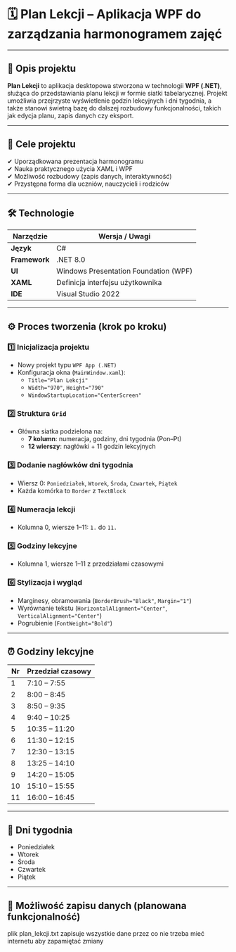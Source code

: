# 🗓️ Plan Lekcji – Aplikacja WPF do zarządzania harmonogramem zajęć

---

## 📌 Opis projektu

**Plan Lekcji** to aplikacja desktopowa stworzona w technologii **WPF (.NET)**, służąca do przedstawiania planu lekcji w formie siatki tabelarycznej. Projekt umożliwia przejrzyste wyświetlenie godzin lekcyjnych i dni tygodnia, a także stanowi świetną bazę do dalszej rozbudowy funkcjonalności, takich jak edycja planu, zapis danych czy eksport.

---

## 🧠 Cele projektu

✔ Uporządkowana prezentacja harmonogramu  
✔ Nauka praktycznego użycia XAML i WPF  
✔ Możliwość rozbudowy (zapis danych, interaktywność)  
✔ Przystępna forma dla uczniów, nauczycieli i rodziców  

---

## 🛠️ Technologie

| Narzędzie       | Wersja / Uwagi                      |
|------------------|--------------------------------------|
| **Język**        | C#                                  |
| **Framework**    | .NET 8.0                            |
| **UI**           | Windows Presentation Foundation (WPF) |
| **XAML**         | Definicja interfejsu użytkownika     |
| **IDE**          | Visual Studio 2022                   |

---

## ⚙️ Proces tworzenia (krok po kroku)

### 1️⃣ Inicjalizacja projektu

- Nowy projekt typu `WPF App (.NET)`
- Konfiguracja okna (`MainWindow.xaml`):
  - `Title="Plan Lekcji"`
  - `Width="970"`, `Height="790"`
  - `WindowStartupLocation="CenterScreen"`

### 2️⃣ Struktura `Grid`

- Główna siatka podzielona na:
  - **7 kolumn**: numeracja, godziny, dni tygodnia (Pon–Pt)
  - **12 wierszy**: nagłówki + 11 godzin lekcyjnych

### 3️⃣ Dodanie nagłówków dni tygodnia

- Wiersz 0: `Poniedziałek`, `Wtorek`, `Środa`, `Czwartek`, `Piątek`
- Każda komórka to `Border` z `TextBlock`

### 4️⃣ Numeracja lekcji

- Kolumna 0, wiersze 1–11: `1.` do `11.`

### 5️⃣ Godziny lekcyjne

- Kolumna 1, wiersze 1–11 z przedziałami czasowymi

### 6️⃣ Stylizacja i wygląd

- Marginesy, obramowania (`BorderBrush="Black"`, `Margin="1"`)
- Wyrównanie tekstu (`HorizontalAlignment="Center"`, `VerticalAlignment="Center"`)
- Pogrubienie (`FontWeight="Bold"`)

---

## ⏰ Godziny lekcyjne

| Nr | Przedział czasowy     |
|----|------------------------|
| 1  | 7:10 – 7:55            |
| 2  | 8:00 – 8:45            |
| 3  | 8:50 – 9:35            |
| 4  | 9:40 – 10:25           |
| 5  | 10:35 – 11:20          |
| 6  | 11:30 – 12:15          |
| 7  | 12:30 – 13:15          |
| 8  | 13:25 – 14:10          |
| 9  | 14:20 – 15:05          |
| 10 | 15:10 – 15:55          |
| 11 | 16:00 – 16:45          |

---

## 📅 Dni tygodnia

- Poniedziałek  
- Wtorek  
- Środa  
- Czwartek  
- Piątek  

---

## 💾 Możliwość zapisu danych (planowana funkcjonalność)

plik plan_lekcji.txt zapisuje wszystkie dane przez co nie trzeba mieć internetu aby zapamiętać zmiany
